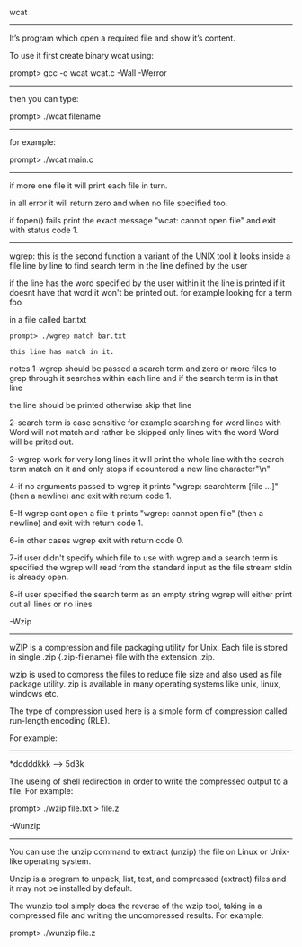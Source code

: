 wcat
_____
It’s program which open a required file and show it’s content.

To use it first create binary wcat using:

prompt> gcc -o wcat wcat.c -Wall -Werror
_____
then you can type:

prompt> ./wcat filename
_____
for example:

prompt> ./wcat main.c

_____

if more one file it will print each file in turn.

in all error it will return zero and when no file specified too.

if fopen() fails print the exact message "wcat: cannot open file" and exit with status code 1.
_____



wgrep:
this is the second function a variant of the UNIX tool it looks inside a file line by line to find  search term in the line defined by the user

if the line has the word specified by the user within it the line is printed if it doesnt have that word it won't be printed out. for example looking for a term foo

in a file called bar.txt

	prompt> ./wgrep match bar.txt

	this line has match in it.
	
	
notes
1-wgrep should be passed a search term and zero or more files to grep through it searches within each line and if the search term is in that line

the line should be printed otherwise skip that line

2-search term is case sensitive for example searching for word lines with Word will not match and rather be skipped only lines with the word Word will be prited out.

3-wgrep work for very long lines it will print the whole line with the search term match on it and only stops if ecountered a new line character"\n"

4-if no arguments passed to wgrep it prints "wgrep: searchterm [file ...]" (then a newline) and exit with return code 1.

5-If wgrep cant open a file it prints "wgrep: cannot open file" (then a newline) and exit with return code 1.

6-in other cases wgrep exit with return code 0.

7-if user didn't specify which file to use with wgrep and a search term is specified the wgrep will read from the standard input as the file stream stdin is already open.

8-if user specified the search term as an empty string wgrep will either print out all lines or no lines




-Wzip
_____

wZIP is a compression and file packaging utility for Unix. Each file is stored in single .zip {.zip-filename} file with the extension .zip.

wzip is used to compress the files to reduce file size and also used as file package utility. zip is available in many operating systems like unix, linux, windows etc.

The type of compression used here is a simple form of compression called run-length encoding (RLE).

For example:
____________

*dddddkkk --> 5d3k

The useing of shell redirection in order to write the compressed output to a file. For example:

prompt> ./wzip file.txt > file.z


-Wunzip
_______

You can use the unzip command to extract (unzip) the file on Linux or Unix-like operating system. 

Unzip is a program to unpack, list, test, and compressed (extract) files and it may not be installed by default.

The wunzip tool simply does the reverse of the wzip tool, taking in a compressed file and writing the uncompressed results. For example:

prompt> ./wunzip file.z


